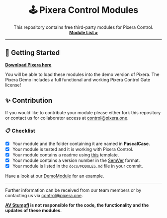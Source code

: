 <div align="center">
  <h1 align="center">🕹 Pixera Control Modules</h1>
  <p align="center">
    This repository contains free third-party modules for Pixera Control.
    <br />
    <a href="docs/MODULES.md">
      <strong>Module List »</strong>
    </a>
  </p>
</div>

---

## 🛫 Getting Started

[**Download Pixera here**](https://pixera.one/en/downloads)

You will be able to load these modules into the demo version of Pixera.
The Pixera Demo includes a full functional and working Pixera Control Gate license!

## ✨ Contribution

If you would like to contribute your module please either fork this repository or contact us for collaborator access at control@pixera.one.

### 📋 Checklist

- [x] Your module and the folder containing it are named in **PascalCase**.
- [x] Your module is tested and it is working with Pixera Control.
- [x] Your module contains a readme using [this](docs/README_TEMPLATE.md) template.
- [x] Your module contains a version number in the [SemVer](https://semver.org/) format.
- [x] Your module is listed in the `docs/MODULES.md` file in your commit.

Have a look at our [DemoModule](modules/DemoModule) for an example.

---

Further information can be received from our team members or by contacting us via control@pixera.one.

**[AV Stumpfl](https://avstumpfl.com) is not responsible for the code, the functionality and the updates of these modules.**
